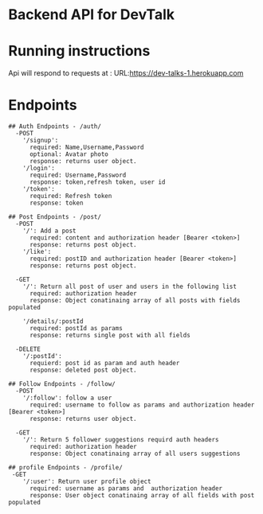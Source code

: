 # Backend API for DevTalk

# Running instructions
Api will respond to requests at : URL:https://dev-talks-1.herokuapp.com 

# Endpoints 
    
    ## Auth Endpoints - /auth/
      -POST
        '/signup': 
          required: Name,Username,Password
          optional: Avatar photo
          response: returns user object.
        '/login':
          required: Username,Password
          response: token,refresh token, user id
        '/token':
          required: Refresh token
          response: token
    
    ## Post Endpoints - /post/
      -POST
        '/': Add a post  
          required: content and authorization header [Bearer <token>]
          response: returns post object.
        '/like':
          required: postID and authorization header [Bearer <token>]
          response: returns post object.
          
      -GET
        '/': Return all post of user and users in the following list
          required: authorization header
          response: Object conatinaing array of all posts with fields populated
        
        '/details/:postId
          required: postId as params
          response: returns single post with all fields
      
      -DELETE
        '/:postId':
          requierd: post id as param and auth header
          response: deleted post object.
          
    ## Follow Endpoints - /follow/
      -POST
        '/:follow': follow a user  
          required: username to follow as params and authorization header [Bearer <token>]
          response: returns user object.
                
      -GET
        '/': Return 5 follower suggestions requird auth headers
          required: authorization header
          response: Object conatinaing array of all users suggestions         
    
    ## profile Endpoints - /profile/          
     -GET
        '/:user': Return user profile object
          required: username as params and  authorization header
          response: User object conatinaing array of all fields with post populated
       
          
              

    